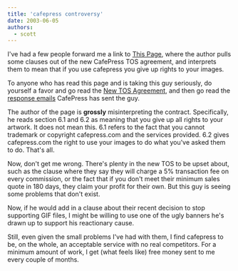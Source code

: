 ```yaml
---
title: 'cafepress controversy'
date: 2003-06-05
authors:
  - scott
---
```


I've had a few people forward me a link to [This Page](http://www.giveneyestosee.com/say-no-to-cafepress/), where the author pulls some clauses out of the new CafePress TOS agreement, and interprets them to mean that if you use cafepress you give up rights to your images.

To anyone who has read this page and is taking this guy seriously, do yourself a favor and go read the [New TOS Agreement](http://www.cafepress.com/cp/info/help/new_memberagreement.aspx), and then go read the [response emails](http://giveneyestosee.com/say-no-to-cafepress/index2.html) CafePress has sent the guy.

The author of the page is **grossly** misinterpreting the contract. Specifically, he reads section 6.1 and 6.2 as meaning that you give up all rights to your artwork. It does not mean this. 6.1 refers to the fact that you cannot trademark or copyright cafepress.com and the services provided. 6.2 gives cafepress.com the right to use your images to do what you've asked them to do. That's all.

Now, don't get me wrong. There's plenty in the new TOS to be upset about, such as the clause where they say they will charge a 5% transaction fee on every commission, or the fact that if you don't meet their minimum sales quote in 180 days, they claim your profit for their own. But this guy is seeing some problems that don't exist.

Now, if he would add in a clause about their recent decision to stop supporting GIF files, I might be willing to use one of the ugly banners he's drawn up to support his reactionary cause.

Still, even given the small problems I've had with them, I find cafepress to be, on the whole, an acceptable service with no real competitors. For a minimum amount of work, I get (what feels like) free money sent to me every couple of months.
